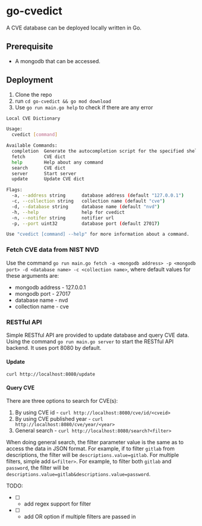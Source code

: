 # go-cvedict

<!-- ### TODO:

- [x] Add flag to indicate clone or pull
  - [x] If clone, parse all CVEs and insert to database
  - [x] If pull, upsert data
- [ ] Add argparser for command line usage
- [ ] Add webserver function to act as an API
- [ ] Add progress bar to indicate progress -->

A CVE database can be deployed locally written in Go.

## Prerequisite

- A mongodb that can be accessed.

## Deployment

1. Clone the repo
2. run `cd go-cvedict && go mod download`
3. Use `go run main.go help` to check if there are any error

```bash
Local CVE Dictionary

Usage:
  cvedict [command]

Available Commands:
  completion  Generate the autocompletion script for the specified shell
  fetch       CVE dict
  help        Help about any command
  search      CVE dict
  server      Start server
  update      Update CVE dict

Flags:
  -a, --address string      database address (default "127.0.0.1")
  -c, --collection string   collection name (default "cve")
  -d, --database string     database name (default "nvd")
  -h, --help                help for cvedict
  -n, --notifer string      notifier url
  -p, --port uint32         database port (default 27017)

Use "cvedict [command] --help" for more information about a command.
```

### Fetch CVE data from NIST NVD

Use the command `go run main.go fetch -a <mongodb address> -p <mongodb port> -d <database name> -c <collection name>`, where default values for these arguments are:

- mongodb address - 127.0.0.1
- mongodb port - 27017
- database name - nvd
- collection name - cve

### RESTful API

Simple RESTful API are provided to update database and query CVE data.
Using the command `go run main.go server` to start the RESTful API backend. It uses port 8080 by default.

#### Update

`curl http://localhost:8080/update`

#### Query CVE

There are three options to search for CVE(s):

1. By using CVE id - `curl http://localhost:8080/cve/id/<cveid>`
2. By using CVE published year - `curl http://localhost:8080/cve/year/<year>`
3. General search - `curl http://localhost:8080/search?<filter>`

When doing general search, the filter parameter value is the same as to access the data in JSON format. For example, if to filter `gitlab` from descriptions, the filter will be `descriptions.value=gitlab`. For multiple filters, simple add `&<filter>`. For example, to filter both `gitlab` and `password`, the filter will be `descriptions.value=gitlab&descriptions.value=password`.

TODO:

- [ ] - add regex support for filter
- [ ] - add OR option if multiple filters are passed in
